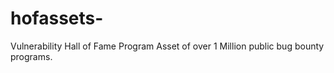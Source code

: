 # hofassets-
Vulnerability Hall of Fame Program Asset of over 1 Million public bug bounty programs.
